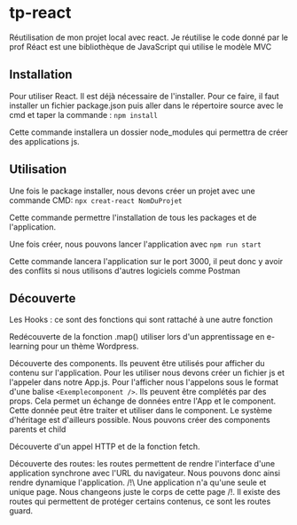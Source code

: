 # tp-react

Réutilisation de mon projet local avec react. Je réutilise le code donné par le prof
Réact est une bibliothèque de JavaScript qui utilise le modèle MVC

## Installation

Pour utiliser React. Il est déjà nécessaire de l'installer. 
Pour ce faire, il faut installer un fichier package.json puis 
aller dans le répertoire source avec le cmd et taper la commande :
```npm install```

Cette commande installera un dossier node_modules qui permettra 
de créer des applications js.

## Utilisation

Une fois le package installer, nous devons créer un projet avec
une commande CMD: ````npx creat-react NomDuProjet````

Cette commande permettre l'installation de tous les packages et
de l'application.

Une fois créer, nous pouvons lancer l'application avec
``npm run start``

Cette commande lancera l'application sur le port 3000, il peut
donc y avoir des conflits si nous utilisons d'autres logiciels
comme Postman

## Découverte
Les Hooks : ce sont des fonctions qui sont rattaché à 
une autre fonction

Redécouverte de la fonction .map() utiliser lors d'un 
apprentissage en e-learning pour un thème Wordpress.

Découverte des components. Ils peuvent être utilisés pour afficher
du contenu sur l'application. Pour les utiliser nous devons créer
un fichier js et l'appeler dans notre App.js. Pour l'afficher
nous l'appelons sous le format d'une balise ``<Exemplecomponent />``.
 Ils peuvent être complétés par des props. Cela permet un échange de données
entre l'App et le component. Cette donnée peut être traiter et utiliser
dans le component. Le système d'héritage est d'ailleurs
possible. Nous pouvons créer des components parents et child 

Découverte d'un appel HTTP et de la fonction fetch.

Découverte des routes: les routes permettent de rendre l'interface d'une
application synchrone avec l'URL du navigateur. Nous pouvons
donc ainsi rendre dynamique l'application. /!\ Une application
n'a qu'une seule et unique page. Nous changeons juste le corps
de cette page /!\. Il existe des routes qui permettent de 
protéger certains contenus, ce sont les routes guard.